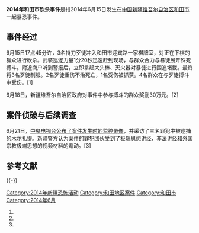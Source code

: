 **2014年和田市砍杀事件**是指2014年6月15日发生在[中国](https://zh.wikipedia.org/wiki/中国 "wikilink")[新疆维吾尔自治区](../Page/新疆维吾尔自治区.md "wikilink")[和田市](../Page/和田市.md "wikilink")一起暴恐事件。

## 事件经过

6月15日17点45分许，3名持刀歹徒冲入和田市迎宾路一家棋牌室，对正在下棋的群众进行砍杀。武装巡逻力量1分20秒迅速赶到现场，与群众合力与暴徒展开殊死搏斗。附近商户听到警报后，立即拿起大头棒、灭火器对暴徒进行围追堵截。最终将3名歹徒制服。2名歹徒重伤不治死亡，1名受伤被抓获。4名群众在与歹徒搏斗中受伤。\[1\]

6月18日，新疆维吾尔自治区政府对事件中参与搏斗的群众奖励30万元。\[2\]

## 案件侦破与后续调查

6月21日，[中央电视台公布了案件发生时的监控录像](https://zh.wikipedia.org/wiki/中央电视台 "wikilink")，并采访了三名罪犯中被逮捕的木尔扎提。新疆警方认为案件的罪犯团伙受到了极端思想讲经，非法讲经和外国宗教极端思想的视频材料的煽动。\[3\]

## 参考文献

{{-}}

[Category:2014年新疆恐怖活动](https://zh.wikipedia.org/wiki/Category:2014年新疆恐怖活动 "wikilink") [Category:和田地区案件](https://zh.wikipedia.org/wiki/Category:和田地区案件 "wikilink") [Category:和田市](https://zh.wikipedia.org/wiki/Category:和田市 "wikilink") [Category:2014年6月](https://zh.wikipedia.org/wiki/Category:2014年6月 "wikilink")

1.
2.
3.
